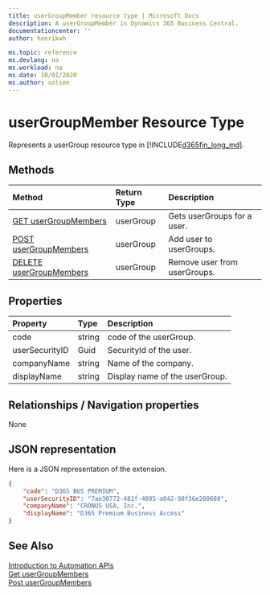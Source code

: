 ```yaml
---
title: userGroupMember resource type | Microsoft Docs
description: A userGroupMember in Dynamics 365 Business Central.
documentationcenter: ''
author: henrikwh

ms.topic: reference
ms.devlang: na
ms.workload: na
ms.date: 10/01/2020
ms.author: solsen
---
```


# userGroupMember Resource Type
Represents a userGroup resource type in [!INCLUDE[d365fin_long_md](../developer/includes/d365fin_long_md.md)].

## Methods
| Method         | Return Type  |Description|
|:---------------|:-------------|:----------|
|[GET userGroupMembers](dynamics-microsoft-automation-usergroupmember-get.md)|userGroup|Gets userGroups for a user.|
|[POST userGroupMembers](dynamics-microsoft-automation-usergroupmember-post.md)|userGroup|Add user to userGroups.|
|[DELETE userGroupMembers](dynamics-microsoft-automation-usergroupmember-delete.md)|userGroup|Remove user from userGroups.|

## Properties

| Property | Type |Description                             |
|:----------------|:-----|:---------------------------------------|
|code             |string  |code of the userGroup.|
|userSecurityID   |Guid|SecurityId of the user.  |
|companyName|string|Name of the company.|
|displayName|string|Display name of the userGroup.|

## Relationships / Navigation properties

None

## JSON representation

Here is a JSON representation of the extension.

```json
{
    "code": "D365 BUS PREMIUM",
    "userSecurityID": "7ae30772-481f-4895-a042-98f36e280680",
    "companyName": "CRONUS USA, Inc.",
    "displayName": "D365 Premium Business Access"
}
```

<!-- 
## EDM metadata

```xml
<EntityType Name="userGroupMember">
    <Key>
        <PropertyRef Name="code" />
        <PropertyRef Name="userSecurityID" />
        <PropertyRef Name="companyName" />
    </Key>
    <Property Name="code" Type="Edm.String" Nullable="false" MaxLength="20" />
    <Property Name="userSecurityID" Type="Edm.Guid" Nullable="false" />
    <Property Name="companyName" Type="Edm.String" Nullable="false" MaxLength="30" />
    <Property Name="displayName" Type="Edm.String" MaxLength="50" />
    <NavigationProperty Name="userGroup" Type="Microsoft.NAV.userGroup" ContainsTarget="true" />
    <NavigationProperty Name="user" Type="Microsoft.NAV.user" ContainsTarget="true" />
    <NavigationProperty Name="automationCompany" Type="Microsoft.NAV.automationCompany" ContainsTarget="true" />
    </EntityType>
```
 -->
## See Also 
[Introduction to Automation APIs](itpro-introduction-to-automation-apis.md)  
[Get userGroupMembers](dynamics-microsoft-automation-usergroupmember-get.md)  
[Post userGroupMembers](dynamics-microsoft-automation-usergroupmember-post.md)  